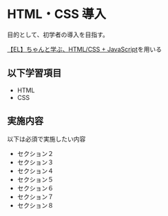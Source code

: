 # HTML・CSS 導入

目的として、初学者の導入を目指す。

[【EL】ちゃんと学ぶ、HTML/CSS + JavaScript](https://iftc-svcjp.udemy.com/course/html-css-js/)を用いる

## 以下学習項目

- HTML
- CSS

## 実施内容

以下は必須で実施したい内容

- セクション２
- セクション３
- セクション４
- セクション５
- セクション６
- セクション７
- セクション８
